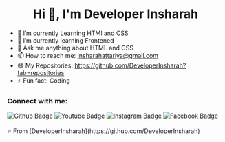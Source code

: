  <h1 align="center">Hi 👋, I'm Developer Insharah</h1>

- 🔭 I’m currently Learning HTMl and CSS 
- 🌱 I’m currently learning Frontened
- 💬 Ask me anything about HTML and CSS 
- 📫 How to reach me: insharahattariya@gmail.com
- 😄 My Repositories: https://github.com/DeveloperInsharah?tab=repositories
- ⚡ Fun fact: Coding
  
### Connect with me:
<div id="badges">
  <a href="https://github.com/DeveloperInsharah">
    <img src="https://img.shields.io/badge/Github-white?style=for-the-badge&logo=Github&logoColor=black" alt="Github Badge"/>
  </a>
  <a href="https://www.youtube.com/channel/UCZc25E_b_fRhWBrajKoAnyw">
    <img src="https://img.shields.io/badge/YouTube-red?style=for-the-badge&logo=youtube&logoColor=white" alt="Youtube Badge"/>
  </a>
   <a href="https://www.instagram.com/insharahdeveloper/">
    <img src="https://img.shields.io/badge/Instagram-purple?style=for-the-badge&logo=instagram&logoColor=white" alt="Instagram Badge"/>
  </a>
   <a href="https://www.facebook.com/profile.php?id=61563484725265">
    <img src="https://img.shields.io/badge/Facebook-blue?style=for-the-badge&logo=facebook&logoColor=white" alt="Facebook Badge"/>
  </a>
</div>
<br>
⭐️ From [DeveloperInsharah](https://github.com/DeveloperInsharah)
